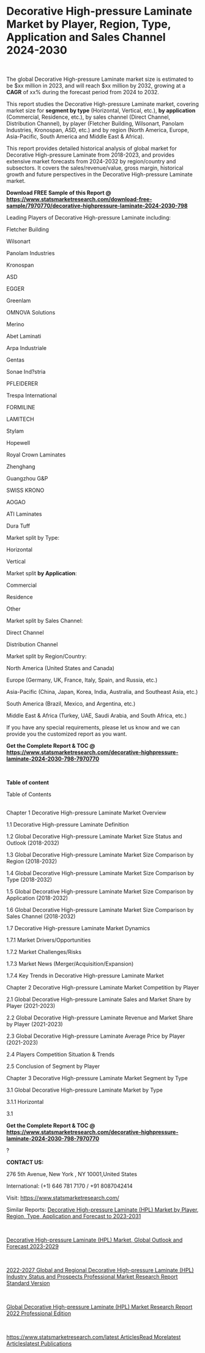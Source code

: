 <h1>Decorative High-pressure Laminate Market by Player, Region, Type, Application and Sales Channel 2024-2030</h1><br/><p>The global Decorative High-pressure Laminate market size is estimated to be $xx million in 2023, and will reach $xx million by 2032, growing at a <strong>CAGR</strong> of xx% during the forecast period from 2024 to 2032.</p>
 
 
 
 <p>This report studies the Decorative High-pressure Laminate market, covering market size for <strong>segment by type</strong> (Horizontal, Vertical, etc.), <strong>by application</strong> (Commercial, Residence, etc.), by sales channel (Direct Channel, Distribution Channel), by player (Fletcher Building, Wilsonart, Panolam Industries, Kronospan, ASD, etc.) and by region (North America, Europe, Asia-Pacific, South America and Middle East & Africa).</p>
 
 
 
 <p>This report provides detailed historical analysis of global market for Decorative High-pressure Laminate from 2018-2023, and provides extensive market forecasts from 2024-2032 by region/country and subsectors. It covers the sales/revenue/value, gross margin, historical growth and future perspectives in the Decorative High-pressure Laminate market.</p>
 
 
 
 <p><strong>Download FREE Sample of this Report @ <a href="https://www.statsmarketresearch.com/download-free-sample/7970770/decorative-highpressure-laminate-2024-2030-798">https://www.statsmarketresearch.com/download-free-sample/7970770/decorative-highpressure-laminate-2024-2030-798</a></strong></p>
 
 
 
 <p>Leading Players of Decorative High-pressure Laminate including:</p>
 
 
 
 <p>Fletcher Building</p>
 
 
 
 <p>Wilsonart</p>
 
 
 
 <p>Panolam Industries</p>
 
 
 
 <p>Kronospan</p>
 
 
 
 <p>ASD</p>
 
 
 
 <p>EGGER</p>
 
 
 
 <p>Greenlam</p>
 
 
 
 <p>OMNOVA Solutions</p>
 
 
 
 <p>Merino</p>
 
 
 
 <p>Abet Laminati</p>
 
 
 
 <p>Arpa Industriale</p>
 
 
 
 <p>Gentas</p>
 
 
 
 <p>Sonae Ind?stria</p>
 
 
 
 <p>PFLEIDERER</p>
 
 
 
 <p>Trespa International</p>
 
 
 
 <p>FORMILINE</p>
 
 
 
 <p>LAMITECH</p>
 
 
 
 <p>Stylam</p>
 
 
 
 <p>Hopewell</p>
 
 
 
 <p>Royal Crown Laminates</p>
 
 
 
 <p>Zhenghang</p>
 
 
 
 <p>Guangzhou G&P</p>
 
 
 
 <p>SWISS KRONO</p>
 
 
 
 <p>AOGAO</p>
 
 
 
 <p>ATI Laminates</p>
 
 
 
 <p>Dura Tuff</p>
 
 
 
 <p>Market split by Type:</p>
 
 
 
 <p>Horizontal</p>
 
 
 
 <p>Vertical</p>
 
 
 
 <p>Market split <strong>by Application</strong>:</p>
 
 
 
 <p>Commercial</p>
 
 
 
 <p>Residence</p>
 
 
 
 <p>Other</p>
 
 
 
 <p>Market split by Sales Channel:</p>
 
 
 
 <p>Direct Channel</p>
 
 
 
 <p>Distribution Channel</p>
 
 
 
 <p>Market split by Region/Country:</p>
 
 
 
 <p>North America (United States and Canada)</p>
 
 
 
 <p>Europe (Germany, UK, France, Italy, Spain, and Russia, etc.)</p>
 
 
 
 <p>Asia-Pacific (China, Japan, Korea, India, Australia, and Southeast Asia, etc.)</p>
 
 
 
 <p>South America (Brazil, Mexico, and Argentina, etc.)</p>
 
 
 
 <p>Middle East & Africa (Turkey, UAE, Saudi Arabia, and South Africa, etc.)</p>
 
 
 
 <p>If you have any special requirements, please let us know and we can provide you the customized report as you want.</p>
 
 
 
 <div><b>Get the Complete Report & TOC @ <a href="https://www.statsmarketresearch.com/decorative-highpressure-laminate-2024-2030-798-7970770">https://www.statsmarketresearch.com/decorative-highpressure-laminate-2024-2030-798-7970770</a></b></div>
 
 
 
 <p><br />
 
 <b>Table of content</b></p>
 
 
 
 <p>Table of Contents<br />
 
 <br />
 
 Chapter 1 Decorative High-pressure Laminate Market Overview<br />
 
 1.1 Decorative High-pressure Laminate Definition<br />
 
 1.2 Global Decorative High-pressure Laminate Market Size Status and Outlook (2018-2032)<br />
 
 1.3 Global Decorative High-pressure Laminate Market Size Comparison by Region (2018-2032)<br />
 
 1.4 Global Decorative High-pressure Laminate Market Size Comparison by Type (2018-2032)<br />
 
 1.5 Global Decorative High-pressure Laminate Market Size Comparison by Application (2018-2032)<br />
 
 1.6 Global Decorative High-pressure Laminate Market Size Comparison by Sales Channel (2018-2032)<br />
 
 1.7 Decorative High-pressure Laminate Market Dynamics<br />
 
 1.7.1 Market Drivers/Opportunities<br />
 
 1.7.2 Market Challenges/Risks<br />
 
 1.7.3 Market News (Merger/Acquisition/Expansion)<br />
 
 1.7.4 Key Trends in Decorative High-pressure Laminate Market<br />
 
 Chapter 2 Decorative High-pressure Laminate Market Competition by Player<br />
 
 2.1 Global Decorative High-pressure Laminate Sales and Market Share by Player (2021-2023)<br />
 
 2.2 Global Decorative High-pressure Laminate Revenue and Market Share by Player (2021-2023)<br />
 
 2.3 Global Decorative High-pressure Laminate Average Price by Player (2021-2023)<br />
 
 2.4 Players Competition Situation & Trends<br />
 
 2.5 Conclusion of Segment by Player<br />
 
 Chapter 3 Decorative High-pressure Laminate Market Segment by Type<br />
 
 3.1 Global Decorative High-pressure Laminate Market by Type<br />
 
 3.1.1 Horizontal<br />
 
 3.1</p>
 
 
 
 <div><b>Get the Complete Report & TOC @ <a href="https://www.statsmarketresearch.com/decorative-highpressure-laminate-2024-2030-798-7970770">https://www.statsmarketresearch.com/decorative-highpressure-laminate-2024-2030-798-7970770</a></b></div>
 
 
 
 <p>? </p>
 
 
 
 <p><b>CONTACT US:</b><br />
 
 276 5th Avenue, New York , NY 10001,United States<br />
 
 International: (+1) 646 781 7170 / +91 8087042414<br />
 
 Visit: <a href="https://www.statsmarketresearch.com/">https://www.statsmarketresearch.com/</a><br />
 
 Similar Reports: <a href="https://www.statsmarketresearch.com/decorative-highpressure-laminate-2024-2030-798-7970770">Decorative High-pressure Laminate (HPL) Market by Player, Region, Type, Application and Forecast to 2023-2031 </a><br />
 
 <br />
 
 <a href="https://www.statsmarketresearch.com/decorative-highpressure-laminate-2024-2030-798-7970770">Decorative High-pressure Laminate (HPL) Market, Global Outlook and Forecast 2023-2029</a><br />
 
 <br />
 
 <a href="https://www.statsmarketresearch.com/decorative-highpressure-laminate-2024-2030-798-7970770">2022-2027 Global and Regional Decorative High-pressure Laminate (HPL) Industry Status and Prospects Professional Market Research Report Standard Version</a><br />
 
 <br />
 
 <a href="https://www.statsmarketresearch.com/decorative-highpressure-laminate-2024-2030-798-7970770">Global Decorative High-pressure Laminate (HPL) Market Research Report 2022 Professional Edition</a><br />
 
 <br />
 
 <a href="https://gyeongbokgung.com">https://www.statsmarketresearch.com/</a><a href="https://hallyeomaritime.com">latest Articles</a><a href="https://jingwansa.com">Read More</a><a href="https://nguoiviet.jp/">latest Articles</a><a href="https://www.intelmarketresearch.com/">latest Publications</a></p>